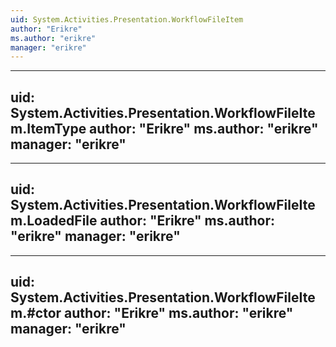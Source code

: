 ```yaml
---
uid: System.Activities.Presentation.WorkflowFileItem
author: "Erikre"
ms.author: "erikre"
manager: "erikre"
---
```


---
uid: System.Activities.Presentation.WorkflowFileItem.ItemType
author: "Erikre"
ms.author: "erikre"
manager: "erikre"
---

---
uid: System.Activities.Presentation.WorkflowFileItem.LoadedFile
author: "Erikre"
ms.author: "erikre"
manager: "erikre"
---

---
uid: System.Activities.Presentation.WorkflowFileItem.#ctor
author: "Erikre"
ms.author: "erikre"
manager: "erikre"
---
